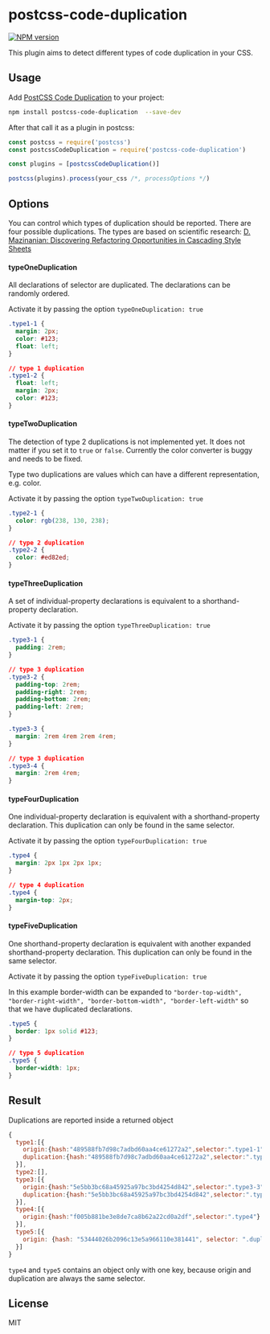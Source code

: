 # postcss-code-duplication
[![NPM version](https://img.shields.io/npm/v/postcss-code-duplication.svg)](https://www.npmjs.com/package/postcss-code-duplication)
<!-- [![Downloads per month](https://img.shields.io/npm/dm/postcss-code-duplication.svg)](http://npmcharts.com/compare/postcss-code-duplication) -->

This plugin aims to detect different types of code duplication in your CSS.

## Usage
Add [PostCSS Code Duplication](https://www.npmjs.com/package/postcss-code-duplication) to your project:

```bash
npm install postcss-code-duplication  --save-dev
```

After that call it as a plugin in postcss:

```javascript
const postcss = require('postcss')
const postcssCodeDuplication = require('postcss-code-duplication')

const plugins = [postcssCodeDuplication()]

postcss(plugins).process(your_css /*, processOptions */)
```

## Options
You can control which types of duplication should be reported. There are four possible duplications. The types are based on scientific research: [D. Mazinanian: Discovering Refactoring Opportunities in Cascading Style Sheets](dl.acm.org/ft_gateway.cfm?id=2635879&type=pdf)

#### typeOneDuplication
All declarations of selector are duplicated. The declarations can be randomly ordered.

Activate it by passing the option `typeOneDuplication: true`

```css
.type1-1 {
  margin: 2px;
  color: #123;
  float: left;
}

// type 1 duplication
.type1-2 {
  float: left;
  margin: 2px;
  color: #123;
}
```

#### typeTwoDuplication
The detection of type 2 duplications is not implemented yet. It does not matter if you set it to `true` or `false`. Currently the color converter is buggy and needs to be fixed.

Type two duplications are values which can have a different representation, e.g. color.

Activate it by passing the option `typeTwoDuplication: true`

```css
.type2-1 {
  color: rgb(238, 130, 238);
}

// type 2 duplication
.type2-2 {
  color: #ed82ed;
}
```

#### typeThreeDuplication
A set of individual-property declarations is equivalent to a shorthand-property declaration.

Activate it by passing the option `typeThreeDuplication: true`

```css
.type3-1 {
  padding: 2rem;
}

// type 3 duplication
.type3-2 {
  padding-top: 2rem;
  padding-right: 2rem;
  padding-bottom: 2rem;
  padding-left: 2rem;
}

.type3-3 {
  margin: 2rem 4rem 2rem 4rem;
}

// type 3 duplication
.type3-4 {
  margin: 2rem 4rem;
}
```
#### typeFourDuplication
One individual-property declaration is equivalent with a shorthand-property declaration. This duplication can only be found in the same selector.

Activate it by passing the option `typeFourDuplication: true`

```css
.type4 {
  margin: 2px 1px 2px 1px;
}

// type 4 duplication
.type4 {
  margin-top: 2px;
}
```

#### typeFiveDuplication
One shorthand-property declaration is equivalent with another expanded shorthand-property declaration. This duplication can only be found in the same selector.

Activate it by passing the option `typeFiveDuplication: true`

In this example border-width can be expanded to `"border-top-width", "border-right-width", "border-bottom-width", "border-left-width"` so that we have duplicated declarations.
```css
.type5 {
  border: 1px solid #123;
}

// type 5 duplication
.type5 {
  border-width: 1px;
}
```

## Result
Duplications are reported inside a returned object
```javascript
{
  type1:[{
    origin:{hash:"489588fb7d98c7adbd60aa4ce61272a2",selector:".type1-1"},
    duplication:{hash:"489588fb7d98c7adbd60aa4ce61272a2",selector:".type1-2"}
  }],
  type2:[],
  type3:[{
    origin:{hash:"5e5bb3bc68a45925a97bc3bd4254d842",selector:".type3-3"},
    duplication:{hash:"5e5bb3bc68a45925a97bc3bd4254d842",selector:".type3-4"}
  }],
  type4:[{
    origin:{hash:"f005b881be3e8de7ca8b62a22cd0a2df",selector:".type4"}
  }],
  type5:[{
    origin: {hash: "53444026b2096c13e5a966110e381441", selector: ".duplication-type-3-b"}
  }]
}
```

`type4` and `type5` contains an object only with one key, because origin and duplication are always the same selector.

## License
MIT
